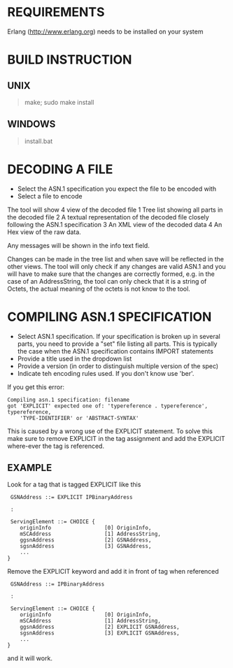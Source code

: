 # REQUIREMENTS
 Erlang (http://www.erlang.org) needs to be installed on your system

# BUILD INSTRUCTION

## UNIX
> make;
> sudo make install 

## WINDOWS
> install.bat

# DECODING A FILE

 * Select the ASN.1 specification you expect the file to be encoded with
 * Select a file to encode
 
The tool will show 4 view of the decoded file
 1 Tree list showing all parts in the decoded file
 2 A textual representation of the decoded file closely following the ASN.1
   specification
 3 An XML view of the decoded data
 4 An Hex view of the raw data.
 
Any messages will be shown in the info text field.

Changes can be made in the tree list and when save will be reflected in the 
other views. The tool will only check if any changes are valid ASN.1 and you 
will have to make sure that the changes are correctly formed, e.g. in the case
of an AddressString, the tool can only check that it is a string of Octets,
the actual meaning of the octets is not know to the tool. 
 
# COMPILING ASN.1 SPECIFICATION

 * Select ASN.1 specification. If your specification is broken up in several 
   parts, you need to provide a "set" file listing all parts. This is typically 
   the case when the ASN.1 specification contains IMPORT statements
 * Provide a title used in the dropdown list
 * Provide a version (in order to distinguish multiple version of the spec)
 * Indicate teh encoding rules used. If you don't know use 'ber'.

If you get this error:
```
Compiling asn.1 specification: filename
got 'EXPLICIT' expected one of: 'typereference . typereference', typereference, 
    'TYPE-IDENTIFIER' or 'ABSTRACT-SYNTAX'
```

This is caused by a wrong use of the EXPLICIT statement. To solve this make 
sure to remove EXPLICIT in the tag assignment and add the EXPLICIT where-ever 
the tag is referenced.

## EXAMPLE
 
Look for a tag that is tagged EXPLICIT like this

``` 
 GSNAddress ::= EXPLICIT IPBinaryAddress

 :
 
 ServingElement ::= CHOICE {
	originInfo                 [0] OriginInfo,
	mSCAddress                 [1] AddressString,
	ggsnAddress                [2] GSNAddress,
	sgsnAddress                [3] GSNAddress,
	...
}
```

Remove the EXPLICIT keyword  and add it in front of tag  when referenced

```
 GSNAddress ::= IPBinaryAddress

 :
 
 ServingElement ::= CHOICE {
	originInfo                 [0] OriginInfo,
	mSCAddress                 [1] AddressString,
	ggsnAddress                [2] EXPLICIT GSNAddress,
	sgsnAddress                [3] EXPLICIT GSNAddress,
	...
}
```

and it will work.